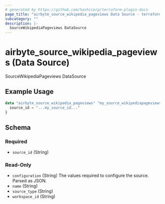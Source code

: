```yaml
---
# generated by https://github.com/hashicorp/terraform-plugin-docs
page_title: "airbyte_source_wikipedia_pageviews Data Source - terraform-provider-airbyte"
subcategory: ""
description: |-
  SourceWikipediaPageviews DataSource
---
```


# airbyte_source_wikipedia_pageviews (Data Source)

SourceWikipediaPageviews DataSource

## Example Usage

```terraform
data "airbyte_source_wikipedia_pageviews" "my_source_wikipediapageviews" {
  source_id = "...my_source_id..."
}
```

<!-- schema generated by tfplugindocs -->
## Schema

### Required

- `source_id` (String)

### Read-Only

- `configuration` (String) The values required to configure the source. Parsed as JSON.
- `name` (String)
- `source_type` (String)
- `workspace_id` (String)
